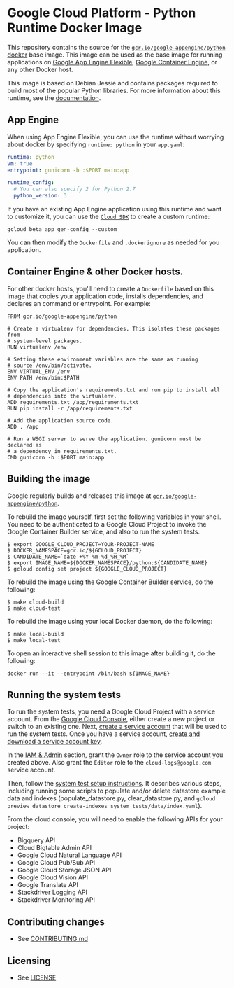 # Google Cloud Platform - Python Runtime Docker Image

This repository contains the source for the
[`gcr.io/google-appengine/python`](https://gcr.io/google-appengine/python)
[docker](https://docker.io) base image. This image can be used as the base image
for running applications on
[Google App Engine Flexible](https://cloud.google.com/appengine/docs/flexible/),
[Google Container Engine](https://cloud.google.com/container-engine), or any
other Docker host.

This image is based on Debian Jessie and contains packages required to build
most of the popular Python libraries. For more information about this runtime,
see the
[documentation](https://cloud.google.com/appengine/docs/flexible/python/runtime).

## App Engine

When using App Engine Flexible, you can use the runtime without worrying about
docker by specifying `runtime: python` in your `app.yaml`:

```yaml
runtime: python
vm: true
entrypoint: gunicorn -b :$PORT main:app

runtime_config:
  # You can also specify 2 for Python 2.7
  python_version: 3
```

If you have an existing App Engine application using this runtime and want to
customize it, you can use the
[`Cloud SDK`](https://cloud.google.com/sdk/gcloud/reference/preview/app/gen-config)
to create a custom runtime:

    gcloud beta app gen-config --custom 

You can then modify the `Dockerfile` and `.dockerignore` as needed for you
application.

## Container Engine & other Docker hosts.
  
For other docker hosts, you'll need to create a `Dockerfile` based on this image
that copies your application code, installs dependencies, and declares an
command or entrypoint. For example:

    FROM gcr.io/google-appengine/python
    
    # Create a virtualenv for dependencies. This isolates these packages from
    # system-level packages.
    RUN virtualenv /env
    
    # Setting these environment variables are the same as running
    # source /env/bin/activate.
    ENV VIRTUAL_ENV /env
    ENV PATH /env/bin:$PATH
    
    # Copy the application's requirements.txt and run pip to install all
    # dependencies into the virtualenv.
    ADD requirements.txt /app/requirements.txt
    RUN pip install -r /app/requirements.txt
    
    # Add the application source code.
    ADD . /app
    
    # Run a WSGI server to serve the application. gunicorn must be declared as
    # a dependency in requirements.txt.
    CMD gunicorn -b :$PORT main:app

## Building the image

Google regularly builds and releases this image at
[`gcr.io/google-appengine/python`](https://gcr.io/google-appengine/python).

To rebuild the image yourself, first set the following variables in your
shell. You need to be authenticated to a Google Cloud Project to invoke the
Google Container Builder service, and also to run the system tests.

```shell
$ export GOOGLE_CLOUD_PROJECT=YOUR-PROJECT-NAME
$ DOCKER_NAMESPACE=gcr.io/${GCLOUD_PROJECT}
$ CANDIDATE_NAME=`date +%Y-%m-%d_%H_%M`
$ export IMAGE_NAME=${DOCKER_NAMESPACE}/python:${CANDIDATE_NAME}
$ gcloud config set project ${GOOGLE_CLOUD_PROJECT}
```

To rebuild the image using the Google Container Builder service, do the
following:

```shell
$ make cloud-build
$ make cloud-test
```

To rebuild the image using your local Docker daemon, do the following:

``` shell
$ make local-build
$ make local-test
```

To open an interactive shell session to this image after building it, do the following:

``` shell
docker run --it --entrypoint /bin/bash ${IMAGE_NAME}
```

## Running the system tests

To run the system tests, you need a Google Cloud Project with a service account.
From the [Google Cloud Console](https://console.cloud.google.com/), either
create a new project or switch to an existing one. Next,
[create a service account](
https://cloud.google.com/iam/docs/creating-managing-service-accounts) that will
be used to run the system tests. Once you have a service account,
[create and download a service account key](https://cloud.google.com/iam/docs/managing-service-account-keys).

In the
[IAM & Admin](https://console.cloud.google.com/permissions/projectpermissions)
section, grant the `Owner` role to the service account you created above.  Also
grant the `Editor` role to the `cloud-logs@google.com` service account.


Then, follow the
[system test setup instructions](https://github.com/GoogleCloudPlatform/google-cloud-python/blob/master/CONTRIBUTING.rst#running-system-tests). It
describes various steps, including running some scripts to populate and/or
delete datastore example data and indexes (populate_datastore.py,
clear_datastore.py, and `gcloud preview datastore create-indexes
system_tests/data/index.yaml`).

From the cloud console, you will need to enable the following APIs for your project:

-   Bigquery API
-   Cloud Bigtable Admin API
-   Google Cloud Natural Language API
-   Google Cloud Pub/Sub API
-   Google Cloud Storage JSON API
-   Google Cloud Vision API
-   Google Translate API
-   Stackdriver Logging API
-   Stackdriver Monitoring API

## Contributing changes

* See [CONTRIBUTING.md](CONTRIBUTING.md)

## Licensing

* See [LICENSE](LICENSE)
